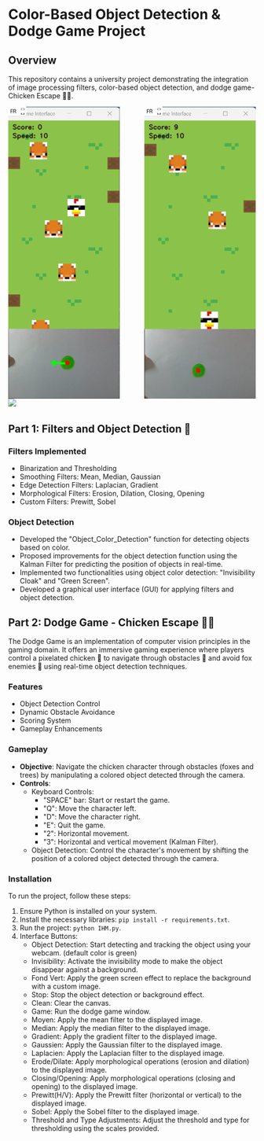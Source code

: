 # Color-Based Object Detection & Dodge Game Project

## Overview

This repository contains a university project demonstrating the integration of image processing filters, color-based object detection, and dodge game- Chicken Escape 🐔🦊.

<div style="width: 100%; display: flex; justify-content: space-between;">
  <img src="interfaceFinal/screenshots/KalmanFilter.png" width="45%" />
  <img src="interfaceFinal/screenshots/game interface.png" width="45%" /> 
</div>
<div>
   <img src="interfaceFinal/screenshots/filters interface.png"/> 
</div>



## Part 1: Filters and Object Detection 📸

### Filters Implemented
- Binarization and Thresholding
- Smoothing Filters: Mean, Median, Gaussian
- Edge Detection Filters: Laplacian, Gradient
- Morphological Filters: Erosion, Dilation, Closing, Opening
- Custom Filters: Prewitt, Sobel

### Object Detection
- Developed the "Object_Color_Detection" function for detecting objects based on color.
- Proposed improvements for the object detection function using the Kalman Filter for predicting the position of objects in real-time.
- Implemented two functionalities using object color detection: "Invisibility Cloak" and "Green Screen".
- Developed a graphical user interface (GUI) for applying filters and object detection.

## Part 2: Dodge Game - Chicken Escape 🐔🦊

The Dodge Game is an implementation of computer vision principles in the gaming domain. It offers an immersive gaming experience where players control a pixelated chicken 🐔 to navigate through obstacles 🌳 and avoid fox enemies 🦊 using real-time object detection techniques.

### Features
- Object Detection Control
- Dynamic Obstacle Avoidance
- Scoring System
- Gameplay Enhancements

### Gameplay
- **Objective**: Navigate the chicken character through obstacles (foxes and trees) by manipulating a colored object detected through the camera.
- **Controls**:
    - Keyboard Controls:
        - "SPACE" bar: Start or restart the game.
        - "Q": Move the character left.
        - "D": Move the character right.
        - "E": Quit the game.
        - "2": Horizontal movement.
        - "3": Horizontal and vertical movement (Kalman Filter).
    - Object Detection: Control the character's movement by shifting the position of a colored object detected through the camera.

### Installation
To run the project, follow these steps:

1. Ensure Python is installed on your system.
2. Install the necessary libraries: `pip install -r requirements.txt`.
3. Run the project: `python IHM.py`.
4. Interface Buttons:
    - Object Detection: Start detecting and tracking the object using your webcam. (default color is green)
    - Invisibility: Activate the invisibility mode to make the object disappear against a background.
    - Fond Vert: Apply the green screen effect to replace the background with a custom image.
    - Stop: Stop the object detection or background effect.
    - Clean: Clear the canvas.
    - Game: Run the dodge game window.
    - Moyen: Apply the mean filter to the displayed image.
    - Median: Apply the median filter to the displayed image.
    - Gradient: Apply the gradient filter to the displayed image.
    - Gaussien: Apply the Gaussian filter to the displayed image.
    - Laplacien: Apply the Laplacian filter to the displayed image.
    - Erode/Dilate: Apply morphological operations (erosion and dilation) to the displayed image.
    - Closing/Opening: Apply morphological operations (closing and opening) to the displayed image.
    - Prewitt(H/V): Apply the Prewitt filter (horizontal or vertical) to the displayed image.
    - Sobel: Apply the Sobel filter to the displayed image.
    - Threshold and Type Adjustments: Adjust the threshold and type for thresholding using the scales provided.

